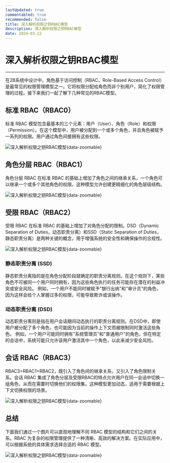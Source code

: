 ```yaml
---
lastUpdated: true
commentabled: true
recommended: false
title: 深入解析权限之钥RBAC模型
description: 深入解析权限之钥RBAC模型
date: 2024-03-22
---
```



# 深入解析权限之钥RBAC模型 #

---

在2B系统中设计中，角色基于访问控制（RBAC，Role-Based Access Control）是最常见的权限管理模型之一。它将权限分配给角色而非个别用户，简化了权限管理的过程。接下来我们一起了解下几种常见的RBAC模型。

## 标准 RBAC（RBAC0） ##

标准 RBAC 模型包含最基本的三个元素：用户（User）、角色（Role）和权限（Permission）。在这个模型中，用户被分配到一个或多个角色，并且角色被赋予一系列的权限。用户通过角色间接拥有这些权限。

![深入解析权限之钥RBAC模型](/images/rbac0.webp){data-zoomable}

## 角色分层 RBAC（RBAC1） ##

角色分层 RBAC 在标准 RBAC 的基础上增加了角色之间的继承关系，一个角色可以继承一个或多个其他角色的权限。这种模型允许创建更精细化的角色层级结构。

![深入解析权限之钥RBAC模型](/images/rbac1.webp){data-zoomable}

## 受限 RBAC（RBAC2） ##

受限 RBAC 在标准 RBAC 的基础上增加了对角色分配的限制。DSD（Dynamic Separation of Duties，动态职责分离）和SSD（Static Separation of Duties，静态职责分离）是两种关键的概念，用于增强系统的安全性和确保操作的合规性。

![深入解析权限之钥RBAC模型](/images/rbac2.webp){data-zoomable}

### 静态职责分离 (SSD) ###

静态职责分离指的是在角色分配阶段就确定的职责分离规则。在这个规则下，某些角色不可被同一个用户同时拥有，因为这些角色执行的任务可能存在潜在的利益冲突或安全风险。
例如，一个用户不能同时被赋予"银行出纳"和"审计员"的角色，因为这样会给个人掌握过多的权限，可能导致欺诈或误操作。

### 动态职责分离 (DSD) ###

动态职责分离则是指在用户会话期间动态执行的职责分离规则。在DSD中，即使用户被分配了多个角色，也可能因为当前的操作上下文而被限制同时激活这些角色。
例如，一个用户可能同时拥有"系统管理员"和"普通用户"的角色，但在特定的会话中，系统可能只允许该用户激活其中一个角色，以此来减少安全风险。

## 会话 RBAC（RBAC3） ##

RBAC3=RBAC1+RBAC2，既引入了角色间的继承关系，又引入了角色限制关系。会话 RBAC 集成了角色分层及受限RBAC的特点允许用户在同一会话中切换一组角色，从而在需要时切换他们的权限集。这种模型更加动态，适用于需要根据上下文切换权限的场景。

![深入解析权限之钥RBAC模型](/images/rbac3.webp){data-zoomable}

## 总结 ##

下面我们通过一个图片可以直观地理解不同 RBAC 模型的结构和它们之间的关系。RBAC 为复杂的权限管理提供了一种清晰、高效的解决方案。在实际应用中，可以根据系统的具体需求选择合适的 RBAC 模型。

![深入解析权限之钥RBAC模型](/images/rbac4.webp){data-zoomable}
